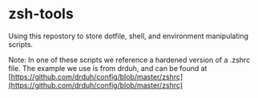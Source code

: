 # zsh-tools

Using this repostory to store dotfile, shell, and environment manipulating scripts.

Note: In one of these scripts we reference a hardened version of a .zshrc file. The example we use is from drduh, and can be found at [https://github.com/drduh/config/blob/master/zshrc](https://github.com/drduh/config/blob/master/zshrc)

